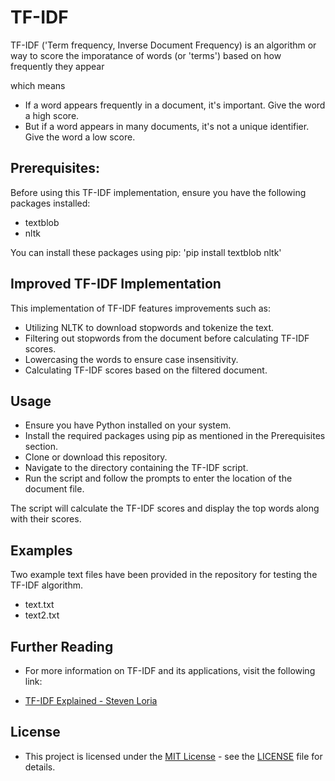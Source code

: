 # TF-IDF
TF-IDF ('Term frequency, Inverse Document Frequency) is an algorithm or way to score the imporatance of words (or 'terms') based on how frequently they appear

 which means
 - If a word appears frequently in a document, it's important. Give the word a high score.
 - But if a word appears in many documents, it's not a unique identifier. Give the word a low score.

## Prerequisites:
Before using this TF-IDF implementation, ensure you have the following packages installed:

- textblob
- nltk

You can install these packages using pip:
'pip install textblob nltk'

## Improved TF-IDF Implementation
This implementation of TF-IDF features improvements such as:

- Utilizing NLTK to download stopwords and tokenize the text.
- Filtering out stopwords from the document before calculating TF-IDF scores.
- Lowercasing the words to ensure case insensitivity.
- Calculating TF-IDF scores based on the filtered document.

## Usage
- Ensure you have Python installed on your system.
- Install the required packages using pip as mentioned in the Prerequisites section.
- Clone or download this repository.
- Navigate to the directory containing the TF-IDF script.
- Run the script and follow the prompts to enter the location of the document file.

The script will calculate the TF-IDF scores and display the top words along with their scores.

## Examples
Two example text files have been provided in the repository for testing the TF-IDF algorithm.

- text.txt
- text2.txt
  
## Further Reading
- For more information on TF-IDF and its applications, visit the following link:

- [TF-IDF Explained - Steven Loria](https://stevenloria.com/tf-idf/)

## License
- This project is licensed under the [MIT License](LICENSE) - see the [LICENSE](LICENSE) file for details.
